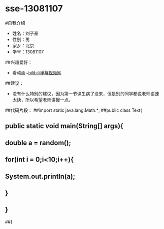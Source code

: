 # sse-13081107
#自我介绍
 * 姓名：刘子豪
 * 性别：男
 * 家乡：北京
 * 学号：13081107

##兴趣爱好：
 * 看动画~[bilibili弹幕视频网](http://www.bilibili.com/)
 
 ##建议：
 * 没有什么特别的建议，因为第一节课生病了没来，但是别的同学都说老师语速太快，所以希望老师讲慢一点。

##代码片段：
##import static java.lang.Math.*;
##public class Text{
##    public static void main(String[] args){
##        double a = random();
##        for(int i = 0;i<10;i++){
##            System.out.println(a);
##        }
##    }
##}
